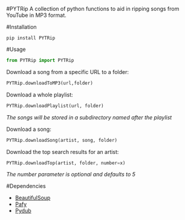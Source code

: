 #PYTRip
A collection of python functions to aid in ripping songs from YouTube in MP3 format.

#Installation
```
pip install PYTRip
```

#Usage
```python
from PYTRip import PYTRip
```


Download a song from a specific URL to a folder:
```python
PYTRip.downloadToMP3(url,folder)
```


Download a whole playlist:
```python
PYTRip.downloadPlaylist(url, folder)
```
*The songs will be stored in a subdirectory named after the playlist*


Download a song:
```python
PYTRip.downloadSong(artist, song, folder)
```


Download the top search results for an artist:
```python
PYTRip.downloadTop(artist, folder, number=x)
```
*The number parameter is optional and defaults to 5*


#Dependencies
* [BeautifulSoup](http://www.crummy.com/software/BeautifulSoup/)
* [Pafy](https://pypi.python.org/pypi/Pafy)
* [Pydub](http://pydub.com/)